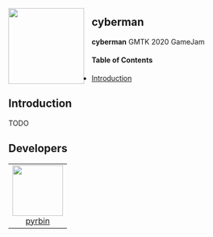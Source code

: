 <a href="#"><img id="#logo" align="left" src="https://via.placeholder.com/100" width="150" height="150" style="margin-right: 15px;"></a>

## cyberman

**cyberman**
GMTK 2020 GameJam
<br>

#### Table of Contents

- [Introduction](#Introduction)

## Introduction

TODO

## Developers

<table>
  <tbody>
    <tr>
      <td align="center" valign="top">
        <a href="https://github.com/pyrbin">
            <img width="100" height="100" src="https://github.com/pyrbin.png?s=100">
            <br>
            pyrbin
        </a>
      </td>
    </tr>
  </tbody>
</table>
